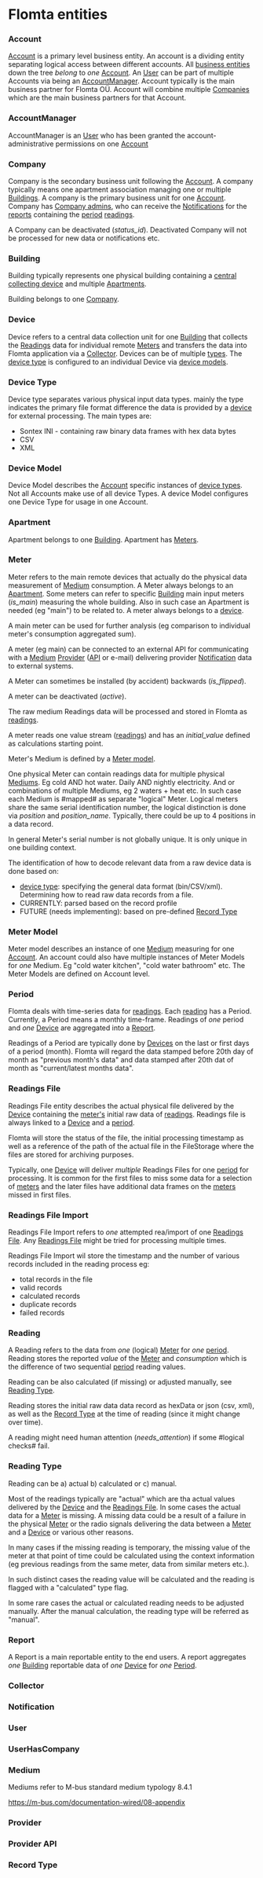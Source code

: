 # Flomta entities

### Account

[Account](/models.md#Account) is a primary level business entity. An account is a dividing entity separating logical 
access between different accounts. All [business entities](/models.md#business-entities) down the tree _belong_ to _one_ 
[Account](/models.md#Account). An [User](models.md#user) can be part of multiple Accounts via being an 
[AccountManager](/models.md#AccountManager). Account typically is the main business partner for Flomta OÜ. Account will 
combine multiple [Companies](models.md#company) which are the main business partners for that Account. 

### AccountManager

AccountManager is an [User](models.md#user) who has been granted the account-administrative permissions on one 
[Account](/models.md#Aaccount)

### Company

Company is the secondary business unit following the [Account](models.md#Account). A company typically means one 
apartment association managing one or multiple [Buildings](models.md#building). A company is the primary business unit 
for one [Account](/models.md#Account). Company has [Company admins](models.md#UserHasCompany), who can receive the 
[Notifications](models.md#notification) for the [reports](models.md#report) containing the [period](models.md#period) 
[readings](models.md#reading). 

A Company can be deactivated (_status_id_). Deactivated Company will not be processed for new data or notifications etc.

### Building

Building typically represents one physical building containing a [central collecting device](models.md#device) and 
multiple [Apartments](models.md#apartment). 

Building belongs to one [Company](models.md#company).

### Device

Device refers to a central data collection unit for one [Building](models.md#building) that collects the 
[Readings](models.md#reading) data for individual remote [Meters](models.md#meter) and transfers the data into Flomta
application via a [Collector](models.md#collector). Devices can be of multiple [types](models.md#device-type). The 
[device type](models.md#device-type) is configured to an individual Device via [device models](models.md#device-model). 

### Device Type

Device type separates various physical input data types. mainly the type indicates the primary file format difference
the data is provided by a [device](models.md#device) for external processing. The main types are:

- Sontex INI - containing raw binary data frames with hex data bytes
- CSV
- XML

### Device Model

Device Model describes the [Account](models.md#account) specific instances of [device types](models.md#device-type). Not 
all Accounts make use of all device Types. A device Model configures one Device Type for usage in one Account. 

### Apartment

Apartment belongs to one [Building](models.md#building). Apartment has [Meters](models.md#meter). 

### Meter

Meter refers to the main remote devices that actually do the physical data measurement of [Medium](models.md#medium) 
consumption. A Meter always belongs to an [Apartment](models.md#apartment). Some meters can refer to specific 
[Building](models.md#building) main input meters (_is_main_) measuring the whole building. Also in such case an 
Apartment is needed (eg "main") to be related to. A meter always belongs to a [device](models.md#device).

A main meter can be used for further analysis (eg comparison to individual meter's consumption aggregated sum). 

A meter (eg main) can be connected to an external API for communicating with a [Medium](models.md#medium)
[Provider](models.md#provider) ([API](models.md#provider-api) or e-mail) delivering provider 
[Notification](models.md#notification) data to external systems. 

A Meter can sometimes be installed (by accident) backwards (_is_flipped_). 

A meter can be deactivated (_active_).

The raw medium Readings data will be processed and stored in Flomta as [readings](models.md#reading).

A meter reads one value stream ([readings](models.md#reading)) and has an _initial_value_ defined as calculations
starting point.

Meter's Medium is defined by a [Meter model](models.md#meter-model).

One physical Meter can contain readings data for multiple physical [Mediums](models.md#medium). Eg cold AND hot water. Daily AND nightly 
electricity. And or combinations of multiple Mediums, eg 2 waters + heat etc. In such case each Medium is #mapped# as 
separate "logical" Meter. Logical meters share the same serial identification number, the logical distinction is done
via _position_ and _position_name_. Typically, there could be up to 4 positions in a data record. 

In general Meter's serial number is not globally unique. It is only unique in one building context.  

The identification of how to decode relevant data from a raw device data is done based on:
- [device type](models.md#device-type): specifying the general data format (bin/CSV/xml). Determining how to read raw data records from a file.
- CURRENTLY: parsed based on the record profile
- FUTURE (needs implementing): based on pre-defined [Record Type](models.md#record-type)

### Meter Model

Meter model describes an instance of one [Medium](models.md#medium) measuring for one [Account](models.md#account). An 
account could also have multiple instances of Meter Models for _one_ Medium. Eg "cold water kitchen", "cold water 
bathroom" etc. The Meter Models are defined on Account level. 

### Period

Flomta deals with time-series data for [readings](models.md#reading). Each [reading](models.md#reading) has a Period.
Currently, a Period means a monthly time-frame. Readings of _one_ period and _one_ [Device](models.md#device)
are aggregated into a [Report](models.md#report). 

Readings of a Period are typically done by [Devices](models.md#device) on the last or first days of a period (month). 
Flomta will regard the data stamped before 20th day of month as "previous month's data" and data stamped after 
20th dat of month as "current/latest months data". 

### Readings File

Readings File entity describes the actual physical file delivered by the [Device](models.md#device) containing the
[meter's](models.md#meter) initial raw data of [readings](models.md#reading). Readings file is always linked to a
[Device](models.md#device) and a [period](models.md#period). 

Flomta will store the status of the file, the initial processing timestamp as well as a reference of the path of the 
actual file in the FileStorage where the files are stored for archiving purposes. 

Typically, one [Device](models.md#device) will deliver _multiple_ Readings Files for one [period](models.md#period) for 
processing. It is common for the first files to miss some data for a selection of [meters](models.md#meter) and the 
later files have additional data frames on the [meters](models.md#meter) missed in first files. 

### Readings File Import

Readings File Import refers to _one_ attempted rea/import of one [Readings File](models.md#readings-file). Any
[Readings File](models.md#readings-file) might be tried for processing multiple times. 

Readings File Import wil store the timestamp and the number of various records included in the reading process eg: 
- total records in the file
- valid records
- calculated records
- duplicate records
- failed records

### Reading

A Reading refers to the data from _one_ (logical) [Meter](models.md#meter) for _one_ [period](models.md#period). Reading 
stores the reported _value_ of the [Meter](models.md#meter) and _consumption_ which is the difference of two sequential
[period](models.md#period) reading values. 

Reading can be also calculated (if missing) or adjusted manually, see [Reading Type](models.md#reading-type). 

Reading stores the initial raw data data record as hexData or json (csv, xml), as well as the 
[Record Type](models.md#record-type) at the time of reading (since it might change over time).

A reading might need human attention (_needs_attention_) if some #logical checks# fail. 

### Reading Type

Reading can be a) actual b) calculated or c) manual. 

Most of the readings typically are "actual" which are tha actual values delivered by the [Device](models.md#device) and
the [Readings File](models.md#readings-file). In some cases the actual data for a [Meter](models.md#meter) is missing. A 
missing data could be a result of a failure in the physical [Meter](models.md#meter) or the radio signals delivering the
data between a [Meter](models.md#meter) and a [Device](models.md#device) or various other reasons. 

In many cases if the missing reading is temporary, the missing value of the meter at that point of time could be 
calculated using the context information (eg previous readings from the same meter, data from similar meters etc.).

In such distinct cases the reading value will be calculated and the reading is flagged with a "calculated" type flag. 

In some rare cases the actual or calculated reading needs to be adjusted manually. After the manual calculation, the 
reading type will be referred as "manual". 

### Report

A Report is a main reportable entity to the end users. A report aggregates _one_ [Building](models.md#building) reportable 
data of _one_ [Device](models.md#device) for _one_ [Period](models.md#period).

### Collector

### Notification

### User

### UserHasCompany

### Medium

Mediums refer to M-bus standard medium typology 8.4.1

https://m-bus.com/documentation-wired/08-appendix

### Provider

### Provider API

### Record Type


